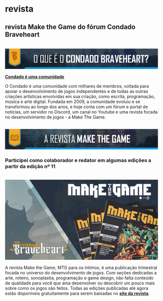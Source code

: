 # revista

## revista Make the Game do fórum Condado Braveheart
  
<br><img src="logo.png" alt="logo condado em png"><br>

<a href="https://condadobraveheart.com/" target="_blank" rel="external" 
title="Condado é uma comunidade"><strong>Condado é uma comunidade</strong></a><p>
O Condado é uma comunidade com milhares de membros, voltada para apoiar o desenvolvimento de jogos independentes e de todas as outras criações artísticas envolvidas em sua criação, como escrita, programação, música e arte digital.
Fundada em 2009, a comunidade evoluiu e se transformou ao longo dos anos, e hoje conta com um fórum e portal de notícias, um servidor no Discord, um canal no Youtube e uma revista focada no desenvolvimento de jogos - a Make The Game.</p>

<br><img src="logo2.png" alt="logo condado em png"><br>

### Participei como colaborador e redator em algumas edições a partir da edição nº 11


<br><img src="logo.jpg" alt="logo condado em png"><br>


<p>A revista Make the Game, MTG para os íntimos, é uma publicação trimestral focada no universo do desenvolvimento de jogos. Com seções dedicadas a arte, roteiro, sonoplastia, programação e game design, não falta conteúdo de qualidade para você que ama desenvolver ou descobrir um pouco mais sobre como os jogos são feitos.
Todas as edições publicadas até agora estão disponíveis gratuitamente para serem baixadas no <a href="https://makethegame.com.br/" target="_blank" rel="external" 
title="site da revista"><strong>site da revista</strong></a>. </p>


